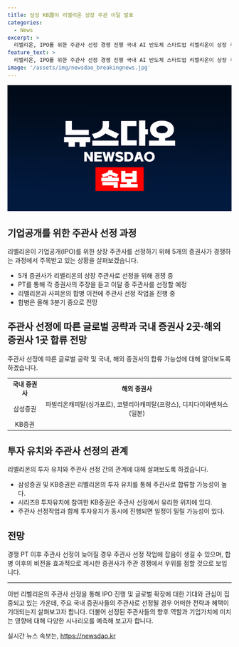```yaml
---
title: 삼성 KB證이 리벨리온 상장 주관 이달 발표
categories:
  - News
excerpt: >
  리벨리온, IPO를 위한 주관사 선정 경쟁 진행 국내 AI 반도체 스타트업 리벨리온이 상장 주관사를 선정하기 위한 경쟁 PT를 완료했다. 3분기 합병 이전에도 주관사를 확정하는 등 주목받고 있으며, 국내 2곳과 해외 1곳의 증권사가 합류할 것으로 전망되고 있다. KB증권과 삼성증권이 주관사로 유력시되며, 합병과 주관사 선정 작업이 진행 중이라는 변수를 고려해야 한다. 이에 따라 주관사의 합병 이후 비전을 효과적으로 제시한 증권사가 승기를 잡을 가능성이 있다. 
feature_text: >
  리벨리온, IPO를 위한 주관사 선정 경쟁 진행 국내 AI 반도체 스타트업 리벨리온이 상장 주관사를 선정하기 위한 경쟁 PT를 완료했다. 3분기 합병 이전에도 주관사를 확정하는 등 주목받고 있으며, 국내 2곳과 해외 1곳의 증권사가 합류할 것으로 전망되고 있다. KB증권과 삼성증권이 주관사로 유력시되며, 합병과 주관사 선정 작업이 진행 중이라는 변수를 고려해야 한다. 이에 따라 주관사의 합병 이후 비전을 효과적으로 제시한 증권사가 승기를 잡을 가능성이 있다. 
image: '/assets/img/newsdao_breakingnews.jpg'
---
```


<p><img src="/assets/img/newsdao_breakingnews.jpg" alt="ontimetimes 속보" /></p>

<h2 data-ke-size="size26">기업공개를 위한 주관사 선정 과정</h2>

<p data-ke-size="size16">리벨리온이 기업공개(IPO)를 위한 상장 주관사를 선정하기 위해 5개의 증권사가 경쟁하는 과정에서 주목받고 있는 상황을 살펴보겠습니다.</p>

<ul>
  <li>5개 증권사가 리벨리온의 상장 주관사로 선정을 위해 경쟁 중</li>
  <li>PT를 통해 각 증권사의 주장을 듣고 이달 중 주관사를 선정할 예정</li>
  <li>리벨리온과 사피온의 합병 이전에 주관사 선정 작업을 진행 중</li>
  <li>합병은 올해 3분기 중으로 전망</li>
</ul>

<h2 data-ke-size="size26">주관사 선정에 따른 글로벌 공략과 국내 증권사 2곳·해외 증권사 1곳 합류 전망</h2>

<p data-ke-size="size16">주관사 선정에 따른 글로벌 공략 및 국내, 해외 증권사의 합류 가능성에 대해 알아보도록 하겠습니다.</p>

<table>
  <tr>
    <td style="text-align: center; height: 17px;"><b>국내 증권사</b></td>
    <td style="text-align: center; height: 17px;"><b>해외 증권사</b></td>
  </tr>
  <tr>
    <td style="text-align: center; height: 17px;">삼성증권</td>
    <td style="text-align: center; height: 17px;">파빌리온캐피탈(싱가포르), 코렐리아캐피탈(프랑스), 디지다이와벤처스(일본)</td>
  </tr>
  <tr>
    <td style="text-align: center; height: 17px;">KB증권</td>
    <td style="text-align: center; height: 17px;"></td>
  </tr>
</table>

<h2 data-ke-size="size26">투자 유치와 주관사 선정의 관계</h2>

<p data-ke-size="size16">리벨리온의 투자 유치와 주관사 선정 간의 관계에 대해 살펴보도록 하겠습니다.</p>

<ul>
  <li>삼성증권 및 KB증권은 리벨리온의 투자 유치를 통해 주관사로 합류할 가능성이 높다.</li>
  <li>시리즈B 투자유치에 참여한 KB증권은 주관사 선정에서 유리한 위치에 있다.</li>
  <li>주관사 선정작업과 함께 투자유치가 동시에 진행되면 일정이 밀릴 가능성이 있다.</li>
</ul>

<h2 data-ke-size="size26">전망</h2>

<p data-ke-size="size16">경쟁 PT 이후 주관사 선정이 늦어질 경우 주관사 선정 작업에 잡음이 생길 수 있으며, 합병 이후의 비전을 효과적으로 제시한 증권사가 주관 경쟁에서 우위를 점할 것으로 보입니다.</p>

<hr>

<p data-ke-size="size16">이번 리벨리온의 주관사 선정을 통해 IPO 진행 및 글로벌 확장에 대한 기대와 관심이 집중되고 있는 가운데, 주요 국내 증권사들의 주관사로 선정될 경우 어떠한 전략과 혜택이 기대되는지 살펴보고자 합니다. 더불어 선정된 주관사들의 향후 역할과 기업가치에 미치는 영향에 대해 다양한 시나리오를 예측해 보고자 합니다.</p>
실시간 뉴스 속보는, <a href="https://newsdao.kr" rel="dofollow">https://newsdao.kr</a>


